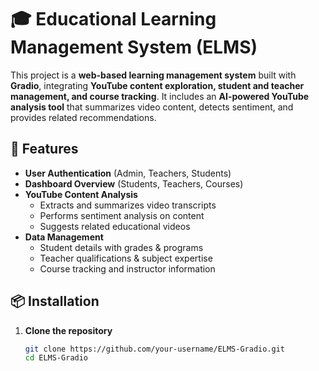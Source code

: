 # 🎓 Educational Learning Management System (ELMS)

This project is a **web-based learning management system** built with **Gradio**, integrating **YouTube content exploration, student and teacher management, and course tracking**. It includes an **AI-powered YouTube analysis tool** that summarizes video content, detects sentiment, and provides related recommendations.

## 🚀 Features
- **User Authentication** (Admin, Teachers, Students)
- **Dashboard Overview** (Students, Teachers, Courses)
- **YouTube Content Analysis**
  - Extracts and summarizes video transcripts
  - Performs sentiment analysis on content
  - Suggests related educational videos
- **Data Management**
  - Student details with grades & programs
  - Teacher qualifications & subject expertise
  - Course tracking and instructor information

## 📦 Installation

1. **Clone the repository**
   ```bash
   git clone https://github.com/your-username/ELMS-Gradio.git
   cd ELMS-Gradio
